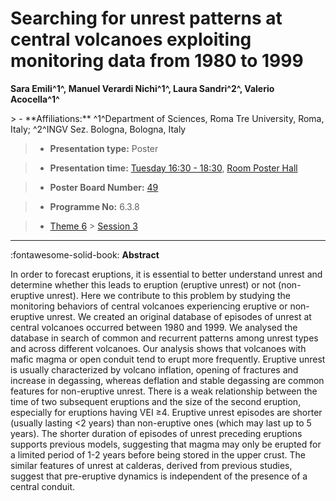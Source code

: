 # Searching for unrest patterns at central volcanoes exploiting monitoring data from 1980 to 1999

**Sara Emili^1^, Manuel Verardi Nichi^1^, Laura Sandri^2^, Valerio Acocella^1^**

<!-- more -->> - **Affiliations:** ^1^Department of Sciences, Roma Tre University, Roma, Italy; ^2^INGV Sez. Bologna, Bologna, Italy

> - **Presentation type:** Poster

> - **Presentation time:** [Tuesday 16:30 - 18:30](../sessions_comparison.md#__tabbed_2_6), [Room Poster Hall](../maps_venue.md#__tabbed_1_1)

> - **Poster Board Number:** [49](../map_poster_boards.md#tuesday)

> - **Programme No:** 6.3.8

> - [Theme 6](../theme6.md) > [Session 3](../sessions/session-6-3.md)

--- 

:fontawesome-solid-book: **Abstract**

In order to forecast eruptions, it is essential to better understand unrest and determine whether this leads to eruption (eruptive unrest) or not (non-eruptive unrest). Here we contribute to this problem by studying the monitoring behaviors of central volcanoes experiencing eruptive or non-eruptive unrest. We created an original database of episodes of unrest at central volcanoes occurred between 1980 and 1999. We analysed the database in search of common and recurrent patterns among unrest types and across different volcanoes. Our analysis shows that volcanoes with mafic magma or open conduit tend to erupt more frequently. Eruptive unrest is usually characterized by volcano inflation, opening of fractures and increase in degassing, whereas deflation and stable degassing are common features for non-eruptive unrest. There is a weak relationship between the time of two subsequent eruptions and the size of the second eruption, especially for eruptions having VEI ≥4. Eruptive unrest episodes are shorter (usually lasting <2 years) than non-eruptive ones (which may last up to 5 years). The shorter duration of episodes of unrest preceding eruptions supports previous models, suggesting that magma may only be erupted for a limited period of 1-2 years before being stored in the upper crust. The similar features of unrest at calderas, derived from previous studies, suggest that pre-eruptive dynamics is independent of the presence of a central conduit.


